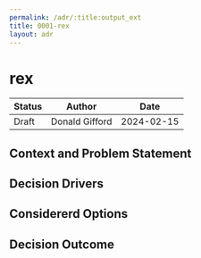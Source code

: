 ```yaml
---
permalink: /adr/:title:output_ext
title: 0001-rex
layout: adr
---
```


# rex

| Status | Author         | Date       |
| ------ | -------------- | ---------- |
| Draft  | Donald Gifford | 2024-02-15 |

## Context and Problem Statement

## Decision Drivers

## Considererd Options

## Decision Outcome
